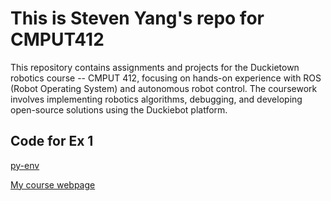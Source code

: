 # This is Steven Yang's repo for CMPUT412

This repository contains assignments and projects for the Duckietown robotics course -- CMPUT 412, focusing on hands-on experience with ROS (Robot Operating System) and autonomous robot control. The coursework involves implementing robotics algorithms, debugging, and developing open-source solutions using the Duckiebot platform.

## Code for Ex 1 

[py-env]([https://sites.google.com/view/stevenydjm412/home?authuser=0](https://github.com/StevenYang23/py_env))



[My course webpage](https://sites.google.com/view/stevenydjm412/home?authuser=0)



